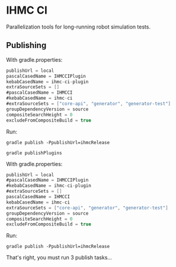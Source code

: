# IHMC CI

Parallelization tools for long-running robot simulation tests.

## Publishing

With gradle.properties:
```groovy
publishUrl = local
pascalCasedName = IHMCCIPlugin
kebabCasedName = ihmc-ci-plugin
extraSourceSets = []
#pascalCasedName = IHMCCI
#kebabCasedName = ihmc-ci
#extraSourceSets = ["core-api", "generator", "generator-test"]
groupDependencyVersion = source
compositeSearchHeight = 0
excludeFromCompositeBuild = true
```

Run:

`gradle publish -PpublishUrl=ihmcRelease`

`gradle publishPlugins`

With gradle.properties:
```groovy
publishUrl = local
#pascalCasedName = IHMCCIPlugin
#kebabCasedName = ihmc-ci-plugin
#extraSourceSets = []
pascalCasedName = IHMCCI
kebabCasedName = ihmc-ci
extraSourceSets = ["core-api", "generator", "generator-test"]
groupDependencyVersion = source
compositeSearchHeight = 0
excludeFromCompositeBuild = true
```

Run:

`gradle publish -PpublishUrl=ihmcRelease`

That's right, you must run 3 publish tasks...